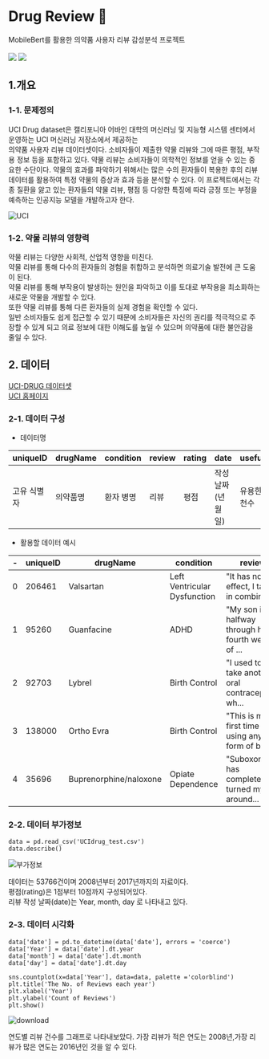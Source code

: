 # Drug Review 💊
MobileBert를 활용한 의약품 사용자 리뷰 감성분석 프로젝트 <br/>
<br/>
<img src="https://img.shields.io/badge/PyTorch-E34F26?style=flat-square&logo=PyTorch&logoColor=white"/></a>
<img src="https://img.shields.io/badge/Python-3776AB?style=flat-square&logo=Python&logoColor=white"/></a>

## 1.개요 

### 1-1. 문제정의
UCI Drug dataset은 캘리포니아 어바인 대학의 머신러닝 및 지능형 시스템 센터에서 운영하는 UCI 머신러닝 저장소에서 제공하는 </br> 의약품 사용자 리뷰 데이터셋이다.
소비자들이 제출한 약물 리뷰와 그에 따른 평점, 부작용 정보 등을 포함하고 있다. 약물 리뷰는 소비자들이 의학적인 정보를 얻을 수 있는 중요한 수단이다.
약물의 효과를 파악하기 위해서는 많은 수의 환자들이 복용한 후의 리뷰 데이터를 활용하여 특정 약물의 증상과 효과 등을 분석할 수 있다.
이 프로젝트에서는 각종 질환을 앓고 있는 환자들의 약물 리뷰, 평점 등 다양한 특징에 따라 긍정 또는 부정을 예측하는 인공지능 모델을 개발하고자 한다.

![UCI](https://user-images.githubusercontent.com/112537146/232968932-239bbea7-af8e-4f7e-b163-7f61e555e188.PNG)



### 1-2. 약물 리뷰의 영향력 

약물 리뷰는 다양한 사회적, 산업적 영향을 미친다.<br/>
약물 리뷰를 통해 다수의 환자들의 경험을 취합하고 분석하면 의료기술 발전에 큰 도움이 된다.<br/>
약물 리뷰를 통해 부작용이 발생하는 원인을 파악하고 이를 토대로 부작용을 최소화하는 새로운 약물을 개발할 수 있다.<br/>
또한 약물 리뷰를 통해 다른 환자들의 실제 경험을 확인할 수 있다. <br/> 
일반 소비자들도 쉽게 접근할 수 있기 때문에 소비자들은 자신의 권리를 적극적으로 주장할 수 있게 되고 의료 정보에 대한 이해도를
높일 수 있으며 의약품에 대한 불안감을 줄일 수 있다.


## 2. 데이터
[UCI-DRUG 데이터셋](https://www.kaggle.com/datasets/arpikr/uci-drug "UCI-DRUG")<br/>
[UCI 홈페이지](https://archive.ics.uci.edu/ml/index.php "UCI")


### 2-1. 데이터 구성

- 데이터명 

|uniqueID|drugName|condition|review|rating|date|usefulCount|
|--------|--------|--------|------|------|----|-----------|
|고유 식별자|의약품명|환자 병명|리뷰|평점|작성날짜(년월일)|유용한 리뷰추천수|


- 활용할 데이터 예시 

|-|uniqueID|drugName|condition|review|rating|date|usefulCount|
|-|--------|--------|--------|------|------|----|-----------|
|0|206461|Valsartan|Left Ventricular Dysfunction|"It has no side effect, I take it in combinati...|9|20-May-12|27|
|1|95260|Guanfacine|ADHD|	"My son is halfway through his fourth week of ...|8|27-Apr-10|192|
|2|92703|Lybrel|Birth Control|"I used to take another oral contraceptive, wh...|5|14-Dec-09|17|
|3|138000|Ortho Evra|Birth Control|"This is my first time using any form of birth...|8|3-Nov-15|10|
|4|35696|Buprenorphine/naloxone|Opiate Dependence|"Suboxone has completely turned my life around...|9|27-Nov-16|37|


### 2-2. 데이터 부가정보 

    data = pd.read_csv('UCIdrug_test.csv')
    data.describe()

![부가정보](https://user-images.githubusercontent.com/112537146/232723675-458cba09-0021-43e7-9161-078fa9e4417c.PNG)

데이터는 53766건이며 2008년부터 2017년까지의 자료이다.<br/>
평점(rating)은 1점부터 10점까지 구성되어있다.<br/>
리뷰 작성 날짜(date)는 Year, month, day 로 나타내고 있다.<br/>


### 2-3. 데이터 시각화

    data['date'] = pd.to_datetime(data['date'], errors = 'coerce')
    data['Year'] = data['date'].dt.year
    data['month'] = data['date'].dt.month
    data['day'] = data['date'].dt.day

    sns.countplot(x=data['Year'], data=data, palette ='colorblind')
    plt.title('The No. of Reviews each year')
    plt.xlabel('Year')
    plt.ylabel('Count of Reviews')
    plt.show()

![download](https://user-images.githubusercontent.com/112537146/232725924-ff4b00f3-a64f-48e9-8702-5cc9e6334693.png)

연도별 리뷰 건수를 그래프로 나타내보았다. 가장 리뷰가 적은 연도는 2008년,가장 리뷰가 많은 연도는 2016년인 것을 알 수 있다.
